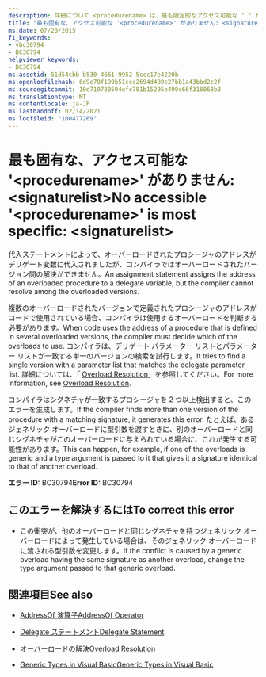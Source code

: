 ```yaml
---
description: 詳細について <procedurename> は、最も限定的なアクセス可能な ' ' がないことを確認してください。 <signaturelist>
title: "最も固有な、アクセス可能な '<procedurename>' がありません: <signaturelist>"
ms.date: 07/20/2015
f1_keywords:
- vbc30794
- BC30794
helpviewer_keywords:
- BC30794
ms.assetid: 51d54cbb-b530-4661-9952-5ccc17e4220b
ms.openlocfilehash: 6d9e78f199b51ccc2694d489e27bb1a43bbd2c2f
ms.sourcegitcommit: 10e719780594efc781b15295e499c66f316068b8
ms.translationtype: MT
ms.contentlocale: ja-JP
ms.lasthandoff: 02/14/2021
ms.locfileid: "100477269"
---
```

# <a name="no-accessible-procedurename-is-most-specific-signaturelist"></a><span data-ttu-id="97471-103">最も固有な、アクセス可能な '\<procedurename>' がありません: \<signaturelist></span><span class="sxs-lookup"><span data-stu-id="97471-103">No accessible '\<procedurename>' is most specific: \<signaturelist></span></span>

<span data-ttu-id="97471-104">代入ステートメントによって、オーバーロードされたプロシージャのアドレスがデリゲート変数に代入されましたが、コンパイラではオーバーロードされたバージョン間の解決ができません。</span><span class="sxs-lookup"><span data-stu-id="97471-104">An assignment statement assigns the address of an overloaded procedure to a delegate variable, but the compiler cannot resolve among the overloaded versions.</span></span>  
  
 <span data-ttu-id="97471-105">複数のオーバーロードされたバージョンで定義されたプロシージャのアドレスがコードで使用されている場合、コンパイラは使用するオーバーロードを判断する必要があります。</span><span class="sxs-lookup"><span data-stu-id="97471-105">When code uses the address of a procedure that is defined in several overloaded versions, the compiler must decide which of the overloads to use.</span></span> <span data-ttu-id="97471-106">コンパイラは、デリゲート パラメーター リストとパラメーター リストが一致する単一のバージョンの検索を試行します。</span><span class="sxs-lookup"><span data-stu-id="97471-106">It tries to find a single version with a parameter list that matches the delegate parameter list.</span></span> <span data-ttu-id="97471-107">詳細については、「 [Overload Resolution](../programming-guide/language-features/procedures/overload-resolution.md)」を参照してください。</span><span class="sxs-lookup"><span data-stu-id="97471-107">For more information, see [Overload Resolution](../programming-guide/language-features/procedures/overload-resolution.md).</span></span>  
  
 <span data-ttu-id="97471-108">コンパイラはシグネチャが一致するプロシージャを 2 つ以上検出すると、このエラーを生成します。</span><span class="sxs-lookup"><span data-stu-id="97471-108">If the compiler finds more than one version of the procedure with a matching signature, it generates this error.</span></span> <span data-ttu-id="97471-109">たとえば、あるジェネリック オーバーロードに型引数を渡すときに、別のオーバーロードと同じシグネチャがこのオーバーロードに与えられている場合に、これが発生する可能性があります。</span><span class="sxs-lookup"><span data-stu-id="97471-109">This can happen, for example, if one of the overloads is generic and a type argument is passed to it that gives it a signature identical to that of another overload.</span></span>  
  
 <span data-ttu-id="97471-110">**エラー ID:** BC30794</span><span class="sxs-lookup"><span data-stu-id="97471-110">**Error ID:** BC30794</span></span>  
  
## <a name="to-correct-this-error"></a><span data-ttu-id="97471-111">このエラーを解決するには</span><span class="sxs-lookup"><span data-stu-id="97471-111">To correct this error</span></span>  
  
- <span data-ttu-id="97471-112">この衝突が、他のオーバーロードと同じシグネチャを持つジェネリック オーバーロードによって発生している場合は、そのジェネリック オーバーロードに渡される型引数を変更します。</span><span class="sxs-lookup"><span data-stu-id="97471-112">If the conflict is caused by a generic overload having the same signature as another overload, change the type argument passed to that generic overload.</span></span>  
  
## <a name="see-also"></a><span data-ttu-id="97471-113">関連項目</span><span class="sxs-lookup"><span data-stu-id="97471-113">See also</span></span>

- [<span data-ttu-id="97471-114">AddressOf 演算子</span><span class="sxs-lookup"><span data-stu-id="97471-114">AddressOf Operator</span></span>](../language-reference/operators/addressof-operator.md)
- [<span data-ttu-id="97471-115">Delegate ステートメント</span><span class="sxs-lookup"><span data-stu-id="97471-115">Delegate Statement</span></span>](../language-reference/statements/delegate-statement.md)

- [<span data-ttu-id="97471-116">オーバーロードの解決</span><span class="sxs-lookup"><span data-stu-id="97471-116">Overload Resolution</span></span>](../programming-guide/language-features/procedures/overload-resolution.md)
- [<span data-ttu-id="97471-117">Generic Types in Visual Basic</span><span class="sxs-lookup"><span data-stu-id="97471-117">Generic Types in Visual Basic</span></span>](../programming-guide/language-features/data-types/generic-types.md)
